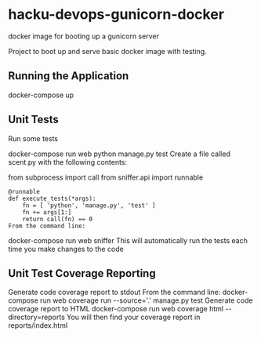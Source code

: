 # hacku-devops-gunicorn-docker
docker image for booting up a gunicorn server

Project to boot up and serve basic docker image with testing.

## Running the Application

docker-compose up

## Unit Tests

Run some tests

docker-compose run web python manage.py test
Create a file called scent.py with the following contents:

from subprocess import call
from sniffer.api import runnable

    @runnable
    def execute_tests(*args):
        fn = [ 'python', 'manage.py', 'test' ]
        fn += args[1:]
        return call(fn) == 0
    From the command line:

docker-compose run web sniffer
This will automatically run the tests each time you make changes to the code

## Unit Test Coverage Reporting

Generate code coverage report to stdout From the command line:
docker-compose run web coverage run --source='.'  manage.py test
Generate code coverage report to HTML
docker-compose run web coverage html --directory=reports
You will then find your coverage report in reports/index.html
